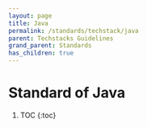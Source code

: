 ```yaml
---
layout: page
title: Java
permalink: /standards/techstack/java
parent: Techstacks Guidelines
grand_parent: Standards
has_children: true
---
```


# Standard of Java

1. TOC
   {:toc}